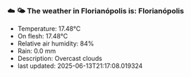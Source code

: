### ☁️ 🌤️  The weather in Florianópolis is: Florianópolis

- Temperature: 17.48°C
- On flesh: 17.48°C
- Relative air humidity: 84%
- Rain: 0.0 mm
- Description: Overcast clouds
- last updated: 2025-06-13T21:17:08.019324
